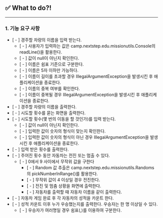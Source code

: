 ## ✅ What to do?!

***
### 1. 기능 요구 사항

+ [ - ] 경주할 차량의 이름을 입력 받는다.
  + [ - ] 사용자가 입력하는 값은 camp.nextstep.edu.missionutils.Console의 readLine()을 활용한다. 
  + [ - ] 값이 null이 아닌지 확인한다.
  + [ - ] 이름은 쉼표 기준으로 구분한다.
  + [ - ] 이름은 5자 이하만 가능하다.
  + [ - ] 이름이 길이를 초과할 경우 IllegalArgumentException을 발생시킨 후 애플리케이션을 종료한다.
  + [ - ] 이름의 중복 여부를 확인한다.
  + [ - ] 이름이 중복될 경우 IllegalArgumentException을 발생시킨 후 애플리케이션을 종료한다.
+ [ - ] 경주할 차량의 이름을 출력한다.
+ [ - ] 시도할 횟수를 묻는 화면을 출력한다.
+ [ - ] 시도할 횟수(몇 번의 이동을 할 것인가)를 입력 받는다.
  + [ - ] 값이 null이 아닌지 확인한다. 
  + [ - ] 입력한 값이 숫자의 형식이 맞는지 확인한다.
  + [ - ] 입력한 값이 숫자의 형식이 아닌 경우 IllegalArgumentException을 발생시킨 후 애플리케이션을 종료한다.
+ [ - ] 입력 받은 횟수를 출력한다. 
+ [ - ] 주어진 횟수 동안 자동차는 전진 또는 멈출 수 있다. 
  + [ - ] 0에서 9 사이에서 무작위 값을 구한다
    + [ - ] Random 값 추출은 camp.nextstep.edu.missionutils.Randoms의 pickNumberInRange()를 활용한다.
    + [ - ] 무작위 값이 4 이상일 경우 전진한다.
    + [ - ] 전진 및 멈춤 상황을 화면에 출력한다.
    + [ - ] 자동차를 출력할 때 자동차 이름을 같이 출력한다.
+ [ - ] 자동차 게임 완료 후 각 자동차의 성적을 카운트 한다.
+ [ - ] 성적 카운트 이후 누가 우승했는지를 출력한다. 우승자는 한 명 이상일 수 있다.
  + [ - ] 우승자가 여러명일 경우 쉼표(,)를 이용하여 구분한다.
      
